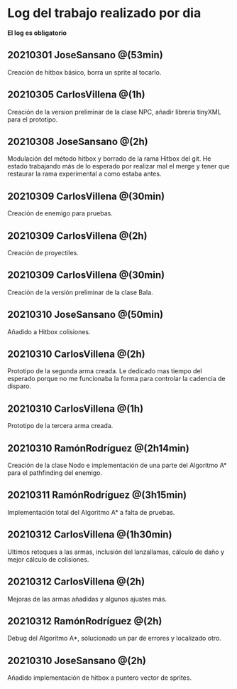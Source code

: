 # Log del trabajo realizado por dia
**El log es obligatorio**

## 20210301 JoseSansano @(53min)
Creación de hitbox básico, borra un sprite al tocarlo.

## 20210305 CarlosVillena @(1h)
Creación de la version preliminar de la clase NPC, añadir libreria tinyXML para el prototipo.

## 20210308 JoseSansano @(2h)
Modulación del método hitbox y borrado de la rama Hitbox del git. He estado trabajando más de lo esperado por realizar mal el merge y tener que restaurar la rama experimental a como estaba antes.

## 20210309 CarlosVillena @(30min)
Creación de enemigo para pruebas.

## 20210309 CarlosVillena @(2h)
Creación de proyectiles.

## 20210309 CarlosVillena @(30min)
Creación de la versión preliminar de la clase Bala.

## 20210310 JoseSansano @(50min)
Añadido a Hitbox colisiones.

## 20210310 CarlosVillena @(2h)
Prototipo de la segunda arma creada. Le dedicado mas tiempo del esperado porque no me funcionaba la forma para controlar la cadencia de disparo.

## 20210310 CarlosVillena @(1h)
Prototipo de la tercera arma creada.

## 20210310 RamónRodríguez @(2h14min)
Creación de la clase Nodo e implementación de una parte del Algoritmo A* para el pathfinding del enemigo.

## 20210311 RamónRodríguez @(3h15min)
Implementación total del Algoritmo A* a falta de pruebas.

## 20210312 CarlosVillena @(1h30min)
Ultimos retoques a las armas, inclusión del lanzallamas, cálculo de daño y mejor cálculo de colisiones.

## 20210312 CarlosVillena @(2h)
Mejoras de las armas añadidas y algunos ajustes más.

## 20210312 RamónRodríguez @(2h)
Debug del Algoritmo A*, solucionado un par de errores y localizado otro.

## 20210310 JoseSansano @(2h)
Añadido implementación de hitbox a puntero vector de sprites.
